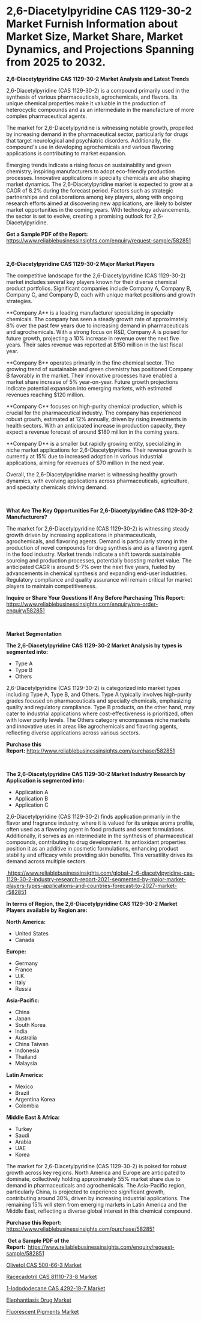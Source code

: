 <p><h1>2,6-Diacetylpyridine CAS 1129-30-2 Market Furnish Information about Market Size, Market Share, Market Dynamics, and Projections Spanning from 2025 to 2032.</h1></p><p><strong>2,6-Diacetylpyridine CAS 1129-30-2 Market Analysis and Latest Trends</strong></p>
<p><p>2,6-Diacetylpyridine (CAS 1129-30-2) is a compound primarily used in the synthesis of various pharmaceuticals, agrochemicals, and flavors. Its unique chemical properties make it valuable in the production of heterocyclic compounds and as an intermediate in the manufacture of more complex pharmaceutical agents. </p><p>The market for 2,6-Diacetylpyridine is witnessing notable growth, propelled by increasing demand in the pharmaceutical sector, particularly for drugs that target neurological and psychiatric disorders. Additionally, the compound's use in developing agrochemicals and various flavoring applications is contributing to market expansion. </p><p>Emerging trends indicate a rising focus on sustainability and green chemistry, inspiring manufacturers to adopt eco-friendly production processes. Innovative applications in specialty chemicals are also shaping market dynamics. The 2,6-Diacetylpyridine market is expected to grow at a CAGR of 8.2% during the forecast period. Factors such as strategic partnerships and collaborations among key players, along with ongoing research efforts aimed at discovering new applications, are likely to bolster market opportunities in the coming years. With technology advancements, the sector is set to evolve, creating a promising outlook for 2,6-Diacetylpyridine.</p></p>
<p><strong>Get a Sample PDF of the Report:&nbsp;</strong> <a href="https://www.reliablebusinessinsights.com/enquiry/request-sample/582851?utm_campaign=113&utm_medium=2&utm_source=Github&utm_content=ia&utm_term=23032025&utm_id=26-diacetylpyridine-cas-1129-30-2">https://www.reliablebusinessinsights.com/enquiry/request-sample/582851</a></p>
<p>&nbsp;</p>
<p><strong>2,6-Diacetylpyridine CAS 1129-30-2 Major Market Players</strong></p>
<p><p>The competitive landscape for the 2,6-Diacetylpyridine (CAS 1129-30-2) market includes several key players known for their diverse chemical product portfolios. Significant companies include Company A, Company B, Company C, and Company D, each with unique market positions and growth strategies.</p><p>**Company A** is a leading manufacturer specializing in specialty chemicals. The company has seen a steady growth rate of approximately 8% over the past few years due to increasing demand in pharmaceuticals and agrochemicals. With a strong focus on R&D, Company A is poised for future growth, projecting a 10% increase in revenue over the next five years. Their sales revenue was reported at $150 million in the last fiscal year.</p><p>**Company B** operates primarily in the fine chemical sector. The growing trend of sustainable and green chemistry has positioned Company B favorably in the market. Their innovative processes have enabled a market share increase of 5% year-on-year. Future growth projections indicate potential expansion into emerging markets, with estimated revenues reaching $120 million.</p><p>**Company C** focuses on high-purity chemical production, which is crucial for the pharmaceutical industry. The company has experienced robust growth, estimated at 12% annually, driven by rising investments in health sectors. With an anticipated increase in production capacity, they expect a revenue forecast of around $180 million in the coming years.</p><p>**Company D** is a smaller but rapidly growing entity, specializing in niche market applications for 2,6-Diacetylpyridine. Their revenue growth is currently at 15% due to increased adoption in various industrial applications, aiming for revenues of $70 million in the next year.</p><p>Overall, the 2,6-Diacetylpyridine market is witnessing healthy growth dynamics, with evolving applications across pharmaceuticals, agriculture, and specialty chemicals driving demand.</p></p>
<p>&nbsp;</p>
<p><strong>What Are The Key Opportunities For 2,6-Diacetylpyridine CAS 1129-30-2 Manufacturers?</strong></p>
<p><p>The market for 2,6-Diacetylpyridine (CAS 1129-30-2) is witnessing steady growth driven by increasing applications in pharmaceuticals, agrochemicals, and flavoring agents. Demand is particularly strong in the production of novel compounds for drug synthesis and as a flavoring agent in the food industry. Market trends indicate a shift towards sustainable sourcing and production processes, potentially boosting market value. The anticipated CAGR is around 5-7% over the next five years, fueled by advancements in chemical synthesis and expanding end-user industries. Regulatory compliance and quality assurance will remain critical for market players to maintain competitiveness.</p></p>
<p><strong>Inquire or Share Your Questions If Any Before Purchasing This Report:</strong> <a href="https://www.reliablebusinessinsights.com/enquiry/pre-order-enquiry/582851?utm_campaign=113&utm_medium=2&utm_source=Github&utm_content=ia&utm_term=23032025&utm_id=26-diacetylpyridine-cas-1129-30-2">https://www.reliablebusinessinsights.com/enquiry/pre-order-enquiry/582851</a></p>
<p>&nbsp;</p>
<p><strong>Market Segmentation</strong></p>
<p><strong>The 2,6-Diacetylpyridine CAS 1129-30-2 Market Analysis by types is segmented into:</strong></p>
<p><ul><li>Type A</li><li>Type B</li><li>Others</li></ul></p>
<p><p>2,6-Diacetylpyridine (CAS 1129-30-2) is categorized into market types including Type A, Type B, and Others. Type A typically involves high-purity grades focused on pharmaceuticals and specialty chemicals, emphasizing quality and regulatory compliance. Type B products, on the other hand, may cater to industrial applications where cost-effectiveness is prioritized, often with lower purity levels. The Others category encompasses niche markets and innovative uses in areas like agrochemicals and flavoring agents, reflecting diverse applications across various sectors.</p></p>
<p><strong>Purchase this Report:&nbsp;</strong><a href="https://www.reliablebusinessinsights.com/purchase/582851?utm_campaign=113&utm_medium=2&utm_source=Github&utm_content=ia&utm_term=23032025&utm_id=26-diacetylpyridine-cas-1129-30-2">https://www.reliablebusinessinsights.com/purchase/582851</a></p>
<p>&nbsp;</p>
<p><strong>The 2,6-Diacetylpyridine CAS 1129-30-2 Market Industry Research by Application is segmented into:</strong></p>
<p><ul><li>Application A</li><li>Application B</li><li>Application C</li></ul></p>
<p><p>2,6-Diacetylpyridine (CAS 1129-30-2) finds application primarily in the flavor and fragrance industry, where it is valued for its unique aroma profile, often used as a flavoring agent in food products and scent formulations. Additionally, it serves as an intermediate in the synthesis of pharmaceutical compounds, contributing to drug development. Its antioxidant properties position it as an additive in cosmetic formulations, enhancing product stability and efficacy while providing skin benefits. This versatility drives its demand across multiple sectors.</p></p>
<p><a href="https://www.reliablebusinessinsights.com/global-2-6-diacetylpyridine-cas-1129-30-2-industry-research-report-2021-segmented-by-major-market-players-types-applications-and-countries-forecast-to-2027-market-r582851?utm_campaign=113&utm_medium=2&utm_source=Github&utm_content=ia&utm_term=23032025&utm_id=26-diacetylpyridine-cas-1129-30-2">&nbsp;https://www.reliablebusinessinsights.com/global-2-6-diacetylpyridine-cas-1129-30-2-industry-research-report-2021-segmented-by-major-market-players-types-applications-and-countries-forecast-to-2027-market-r582851</a></p>
<p><strong>In terms of Region, the 2,6-Diacetylpyridine CAS 1129-30-2 Market Players available by Region are:</strong></p>
<p>
    <p> <strong> North America: </strong>
        <ul>
            <li>United States</li>
            <li>Canada</li>
        </ul>
        </p> 
    <p> <strong> Europe: </strong>
        <ul>
            <li>Germany</li>
            <li>France</li>
            <li>U.K.</li>
            <li>Italy</li>
            <li>Russia</li>
        </ul>
        </p> 
    <p> <strong> Asia-Pacific: </strong>
        <ul>
            <li>China</li>
            <li>Japan</li>
            <li>South Korea</li>
            <li>India</li>
            <li>Australia</li>
            <li>China Taiwan</li>
            <li>Indonesia</li>
            <li>Thailand</li>
            <li>Malaysia</li>
        </ul>
        </p> 
    <p> <strong> Latin America: </strong>
        <ul>
            <li>Mexico</li>
            <li>Brazil</li>
            <li>Argentina Korea</li>
            <li>Colombia</li>
        </ul>
        </p> 
    <p> <strong> Middle East & Africa: </strong>
        <ul>
            <li>Turkey</li>
            <li>Saudi</li>
            <li>Arabia</li>
            <li>UAE</li>
            <li>Korea</li>
        </ul>
    </p>
    </p>
<p><p>The market for 2,6-Diacetylpyridine (CAS 1129-30-2) is poised for robust growth across key regions. North America and Europe are anticipated to dominate, collectively holding approximately 55% market share due to demand in pharmaceuticals and agrochemicals. The Asia-Pacific region, particularly China, is projected to experience significant growth, contributing around 30%, driven by increasing industrial applications. The remaining 15% will stem from emerging markets in Latin America and the Middle East, reflecting a diverse global interest in this chemical compound.</p></p>
<p><strong>Purchase this Report: </strong><a href="https://www.reliablebusinessinsights.com/purchase/582851?utm_campaign=113&utm_medium=2&utm_source=Github&utm_content=ia&utm_term=23032025&utm_id=26-diacetylpyridine-cas-1129-30-2">https://www.reliablebusinessinsights.com/purchase/582851</a></p>
<p>&nbsp;<strong>Get a Sample PDF of the Report:&nbsp;&nbsp;</strong><a href="https://www.reliablebusinessinsights.com/enquiry/request-sample/582851?utm_campaign=113&utm_medium=2&utm_source=Github&utm_content=ia&utm_term=23032025&utm_id=26-diacetylpyridine-cas-1129-30-2">https://www.reliablebusinessinsights.com/enquiry/request-sample/582851</a></p>
<p><strong></strong></p>
<p><p><a href="https://github.com/madethkijori/Market-Research-Report-List-1/blob/main/olivetol-cas-500-66-3-market.md?utm_campaign=113&utm_medium=2&utm_source=Github&utm_content=ia&utm_term=23032025&utm_id=26-diacetylpyridine-cas-1129-30-2">Olivetol CAS 500-66-3 Market</a></p><p><a href="https://github.com/ayondaylos/Market-Research-Report-List-1/blob/main/racecadotril-cas-81110-73-8-market.md?utm_campaign=113&utm_medium=2&utm_source=Github&utm_content=ia&utm_term=23032025&utm_id=26-diacetylpyridine-cas-1129-30-2">Racecadotril CAS 81110-73-8 Market</a></p><p><a href="https://github.com/leoustolja/Market-Research-Report-List-1/blob/main/1-iodododecane-cas-4292-19-7-market.md?utm_campaign=113&utm_medium=2&utm_source=Github&utm_content=ia&utm_term=23032025&utm_id=26-diacetylpyridine-cas-1129-30-2">1-Iodododecane CAS 4292-19-7 Market</a></p><p><a href="https://github.com/bichukapac/Market-Research-Report-List-1/blob/main/elephantiasis-drug-market.md?utm_campaign=113&utm_medium=2&utm_source=Github&utm_content=ia&utm_term=23032025&utm_id=26-diacetylpyridine-cas-1129-30-2">Elephantiasis Drug Market</a></p><p><a href="https://github.com/laveeasaadrh/Market-Research-Report-List-1/blob/main/fluorescent-pigments-market.md?utm_campaign=113&utm_medium=2&utm_source=Github&utm_content=ia&utm_term=23032025&utm_id=26-diacetylpyridine-cas-1129-30-2">Fluorescent Pigments Market</a></p></p>